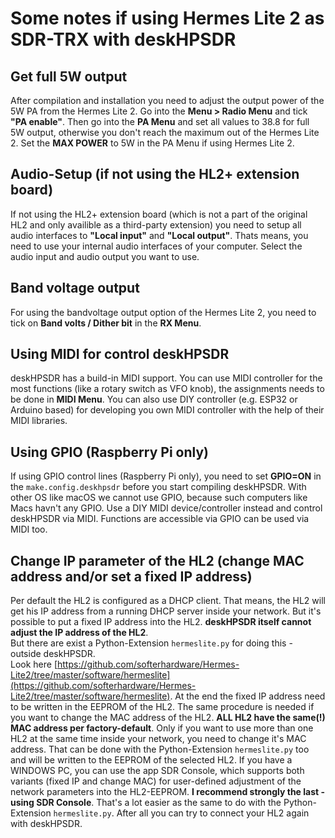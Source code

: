 # Some notes if using Hermes Lite 2 as SDR-TRX with deskHPSDR #

## Get full 5W output ##

After compilation and installation you need to adjust the output power of the 5W PA from the Hermes Lite 2. Go into the **Menu > Radio Menu** and tick **"PA enable"**. Then go into the **PA Menu** and set all values to 38.8 for full 5W output, otherwise you don't reach the maximum out of the Hermes Lite 2. Set the **MAX POWER** to 5W in the PA Menu if using Hermes Lite 2.

## Audio-Setup (if not using the HL2+ extension board) ##

If not using the HL2+ extension board (which is not a part of the original HL2 and only availible as a third-party extension) you need to setup all audio interfaces to **"Local input"** and **"Local output"**. Thats means, you need to use your internal audio interfaces of your computer. Select the audio input and audio output you want to use.

## Band voltage output ##

For using the bandvoltage output option of the Hermes Lite 2, you need to tick on **Band volts / Dither bit** in the **RX Menu**.

## Using MIDI for control deskHPSDR ##

deskHPSDR has a build-in MIDI support. You can use MIDI controller for the most functions (like a rotary switch as VFO knob), the assignments needs to be done in **MIDI Menu**. You can also use DIY controller (e.g. ESP32 or Arduino based) for developing you own MIDI controller with the help of their MIDI libraries.

## Using GPIO (Raspberry Pi only) ##

If using GPIO control lines (Raspberry Pi only), you need to set **GPIO=ON** in the ```make.config.deskhpsdr``` before you start compiling deskHPSDR. With other OS like macOS we cannot use GPIO, because such computers like Macs havn't any GPIO. Use a DIY MIDI device/controller instead and control deskHPSDR via MIDI. Functions are accessible via GPIO can be used via MIDI too.

## Change IP parameter of the HL2 (change MAC address and/or set a fixed IP address) ##

Per default the HL2 is configured as a DHCP client. That means, the HL2 will get his IP address from a running DHCP server inside your network. But it's possible to put a fixed IP address into the HL2. **deskHPSDR itself cannot adjust the IP address of the HL2**.<br>
But there are exist a Python-Extension ```hermeslite.py``` for doing this - outside deskHPSDR.<br>
Look here [https://github.com/softerhardware/Hermes-Lite2/tree/master/software/hermeslite](https://github.com/softerhardware/Hermes-Lite2/tree/master/software/hermeslite). At the end the fixed IP address need to be written in the EEPROM of the HL2. The same procedure is needed if you want to change the MAC address of the HL2. **ALL HL2 have the same(!) MAC address per factory-default**. Only if you want to use more than one HL2 at the same time inside your network, you need to change it's MAC address. That can be done with the Python-Extension ```hermeslite.py``` too and will be written to the EEPROM of the selected HL2. If you have a WINDOWS PC, you can use the app SDR Console, which supports both variants (fixed IP and change MAC) for user-defined adjustment of the network parameters into the HL2-EEPROM. **I recommend strongly the last - using SDR Console**. That's a lot easier as the same to do with the Python-Extension ```hermeslite.py```. After all you can try to connect your HL2 again with deskHPSDR.